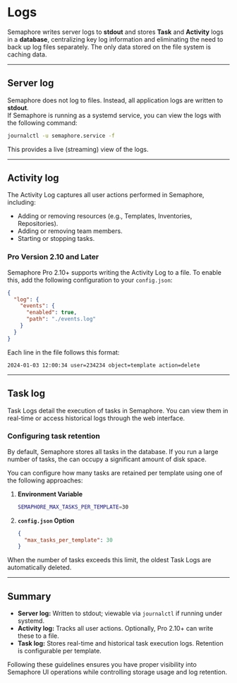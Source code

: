# Logs

Semaphore writes server logs to **stdout** and stores **Task** and **Activity** logs in a **database**, centralizing key log information and eliminating the need to back up log files separately. The only data stored on the file system is caching data.

---

## Server log

Semaphore does not log to files. Instead, all application logs are written to **stdout**.  
If Semaphore is running as a systemd service, you can view the logs with the following command:

```bash
journalctl -u semaphore.service -f
```

This provides a live (streaming) view of the logs.

---

## Activity log

The Activity Log captures all user actions performed in Semaphore, including:

- Adding or removing resources (e.g., Templates, Inventories, Repositories).
- Adding or removing team members.
- Starting or stopping tasks.

### Pro Version 2.10 and Later

Semaphore Pro 2.10+ supports writing the Activity Log to a file. To enable this, add the following configuration to your `config.json`:

```json
{
  "log": {
    "events": {
      "enabled": true,
      "path": "./events.log"
    }
  }
}
```

Each line in the file follows this format:

```
2024-01-03 12:00:34 user=234234 object=template action=delete
```

---

## Task log

Task Logs detail the execution of tasks in Semaphore. You can view them in real-time or access historical logs through the web interface.

### Configuring task retention

By default, Semaphore stores all tasks in the database. If you run a large number of tasks, the can occupy a significant amount of disk space.

You can configure how many tasks are retained per template using one of the following approaches:

1. **Environment Variable**  
   ```bash
   SEMAPHORE_MAX_TASKS_PER_TEMPLATE=30
   ```
2. **`config.json` Option**  
   ```json
   {
     "max_tasks_per_template": 30
   }
   ```

When the number of tasks exceeds this limit, the oldest Task Logs are automatically deleted.

---

## Summary

- **Server log:** Written to stdout; viewable via `journalctl` if running under systemd.  
- **Activity log:** Tracks all user actions. Optionally, Pro 2.10+ can write these to a file.  
- **Task log:** Stores real-time and historical task execution logs. Retention is configurable per template.

Following these guidelines ensures you have proper visibility into Semaphore UI operations while controlling storage usage and log retention.